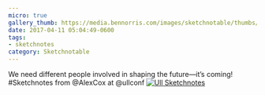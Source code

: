 ```yaml
---
micro: true
gallery_thumb: https://media.bennorris.com/images/sketchnotable/thumbs/ull-2017-sketchnotes-13.jpg
date: 2017-04-11 05:04:49-0600
tags:
- sketchnotes
category: Sketchnotable
---
```


We need different people involved in shaping the future—it’s coming! #Sketchnotes from @AlexCox at @ullconf [![Ull Sketchnotes](https://media.bennorris.com/images/sketchnotable/ull-2017/ull-2017-sketchnotes-13.jpg)](https://media.bennorris.com/images/sketchnotable/ull-2017/ull-2017-sketchnotes-13.jpg)